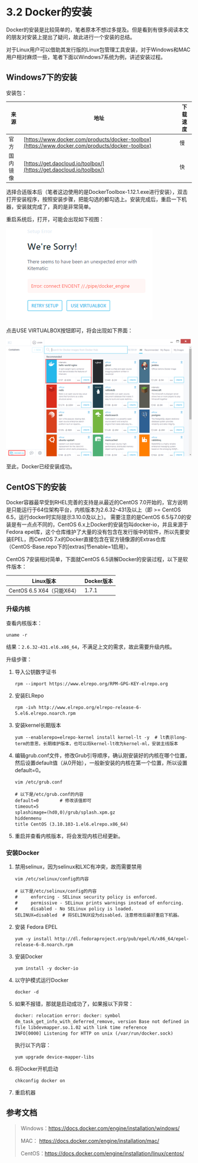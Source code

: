 # 3.2 Docker的安装

Docker的安装是比较简单的，笔者原本不想过多提及。但是看到有很多阅读本文的朋友对安装上提出了疑问，故此进行一个安装的总结。

对于Linux用户可以借助其发行版的Linux包管理工具安装，对于Windows和MAC用户相对麻烦一些，笔者下面以Windows7系统为例，讲述安装过程。



## Windows7下的安装

安装包：

| 来源   | 地址                                       | 下载速度 |
| ---- | ---------------------------------------- | ---- |
| 官方   | [https://www.docker.com/products/docker-toolbox](https://www.docker.com/products/docker-toolbox) | 慢    |
| 国内镜像 | [https://get.daocloud.io/toolbox/](https://get.daocloud.io/toolbox/) | 快    |

选择合适版本后（笔者这边使用的是DockerToolbox-1.12.1.exe进行安装），双击打开安装程序，按照安装步骤，把能勾选的都勾选上。安装完成后，重启一下机器，安装就完成了，真的是非常简单。

重启系统后，打开，可能会出现如下视图：

![Kitematic Error](images/kitematic-1.png)

点击USE VIRTUALBOX按钮即可，将会出现如下界面：

![Kitematic](images/kitematic-2.png)

至此，Docker已经安装成功。



## CentOS下的安装

Docker容器最早受到RHEL完善的支持是从最近的CentOS 7.0开始的，官方说明是只能运行于64位架构平台，内核版本为2.6.32-431及以上（即 >= CentOS 6.5，运行docker时实际提示3.10.0及以上）。
需要注意的是CentOS 6.5与7.0的安装是有一点点不同的，CentOS 6.x上Docker的安装包叫docker-io，并且来源于Fedora epel库，这个仓库维护了大量的没有包含在发行版中的软件，所以先要安装EPEL，而CentOS 7.x的Docker直接包含在官方镜像源的Extras仓库（CentOS-Base.repo下的[extras]节enable=1启用）。

CentOS 7安装相对简单，下面就CentOS 6.5讲解Docker的安装过程，以下是软件版本：

| Linux版本               | Docker版本 |
| --------------------- | -------- |
| CentOS 6.5 X64（只能X64） | 1.7.1    |



### 升级内核

查看内核版本：

```shell
uname -r
```

结果：`2.6.32-431.el6.x86_64`，不满足上文的需求，故此需要升级内核。

升级步骤：

1. 导入公钥数字证书

   ```shell
   rpm --import https://www.elrepo.org/RPM-GPG-KEY-elrepo.org
   ```

2. 安装ELRepo

   ```shell
   rpm -ivh http://www.elrepo.org/elrepo-release-6-5.el6.elrepo.noarch.rpm
   ```

3. 安装kernel长期版本

   ```shell
   yum --enablerepo=elrepo-kernel install kernel-lt -y 	# lt表示long-term的意思，长期维护版本，也可以将kernel-lt改为kernel-ml，安装主线版本
   ```

4. 编辑grub.conf文件，修改Grub引导顺序，确认刚安装好的内核在哪个位置，然后设置default值（从0开始），一般新安装的内核在第一个位置，所以设置default=0。

   ```shell
   vim /etc/grub.conf

   # 以下是/etc/grub.conf的内容
   default=0		# 修改该值即可
   timeout=5
   splashimage=(hd0,0)/grub/splash.xpm.gz
   hiddenmenu
   title CentOS (3.10.103-1.el6.elrepo.x86_64)
   ```

5. 重启并查看内核版本，将会发现内核已经更新。




### 安装Docker

1. 禁用selinux，因为selinux和LXC有冲突，故而需要禁用

   ```
   vim /etc/selinux/config的内容

   # 以下是/etc/selinux/config的内容
   #     enforcing - SELinux security policy is enforced.
   #     permissive - SELinux prints warnings instead of enforcing.
   #     disabled - No SELinux policy is loaded.
   SELINUX=disabled  # 将SELINUX设为disabled，注意修改后最好重启下机器。
   ```

2. 安装 Fedora EPEL

   ```shell
   yum -y install http://dl.fedoraproject.org/pub/epel/6/x86_64/epel-release-6-8.noarch.rpm
   ```

3. 安装Docker

   ```shell
   yum install -y docker-io
   ```

4. 以守护模式运行Docker

   ```shell
   docker -d
   ```

5. 如果不报错，那就是启动成功了，如果报以下异常：

   ```shell
   docker: relocation error: docker: symbol dm_task_get_info_with_deferred_remove, version Base not defined in file libdevmapper.so.1.02 with link time reference
   INFO[0000] Listening for HTTP on unix (/var/run/docker.sock) 
   ```

   执行以下内容：

   ```shell
   yum upgrade device-mapper-libs
   ```

6. 将Docker开机启动

   ```shell
   chkconfig docker on
   ```

7. 重启机器




## 参考文档

> Windows：https://docs.docker.com/engine/installation/windows/
>
> MAC： https://docs.docker.com/engine/installation/mac/
>
> CentOS：https://docs.docker.com/engine/installation/linux/centos/